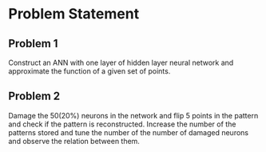 # Problem Statement

## Problem 1
Construct an ANN with one layer of hidden layer neural network and approximate the function of a given set of points.

## Problem 2
Damage the 50(20%) neurons in the network and flip 5 points in the pattern and check if the pattern is reconstructed. Increase the number of the patterns stored and tune the number of the number of damaged neurons and observe the relation between them.
